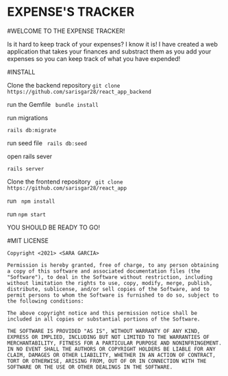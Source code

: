 # EXPENSE'S TRACKER 


#WELCOME TO THE EXPENSE TRACKER!

Is it hard to keep track of your expenses? I know it is! I have created a web application that takes your finances and substract them as you add your expenses so you can keep track of what you have expended!

#INSTALL

Clone the backend repository
```git clone https://github.com/sarisgar28/react_app_backend```


run the Gemfile 
``` bundle install```

run migrations 

```rails db:migrate```

run seed file
``` rails db:seed```

open rails sever

```rails server```

Clone the frontend repository
``` git clone https://github.com/sarisgar28/react_app```

run  ``` npm install```

run ```npm start```


YOU SHOULD BE READY TO GO! 

#MIT LICENSE 

```
Copyright <2021> <SARA GARCIA>

Permission is hereby granted, free of charge, to any person obtaining a copy of this software and associated documentation files (the "Software"), to deal in the Software without restriction, including without limitation the rights to use, copy, modify, merge, publish, distribute, sublicense, and/or sell copies of the Software, and to permit persons to whom the Software is furnished to do so, subject to the following conditions:

The above copyright notice and this permission notice shall be included in all copies or substantial portions of the Software.

THE SOFTWARE IS PROVIDED "AS IS", WITHOUT WARRANTY OF ANY KIND, EXPRESS OR IMPLIED, INCLUDING BUT NOT LIMITED TO THE WARRANTIES OF MERCHANTABILITY, FITNESS FOR A PARTICULAR PURPOSE AND NONINFRINGEMENT. IN NO EVENT SHALL THE AUTHORS OR COPYRIGHT HOLDERS BE LIABLE FOR ANY CLAIM, DAMAGES OR OTHER LIABILITY, WHETHER IN AN ACTION OF CONTRACT, TORT OR OTHERWISE, ARISING FROM, OUT OF OR IN CONNECTION WITH THE SOFTWARE OR THE USE OR OTHER DEALINGS IN THE SOFTWARE.
```
